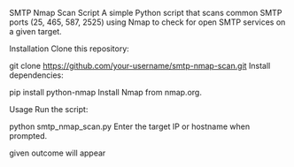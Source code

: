 SMTP Nmap Scan Script
A simple Python script that scans common SMTP ports (25, 465, 587, 2525) using Nmap to check for open SMTP services on a given target.

Installation
Clone this repository:

git clone https://github.com/your-username/smtp-nmap-scan.git
Install dependencies:

pip install python-nmap
Install Nmap from nmap.org.

Usage
Run the script:


python smtp_nmap_scan.py
Enter the target IP or hostname when prompted.

given outcome will appear









